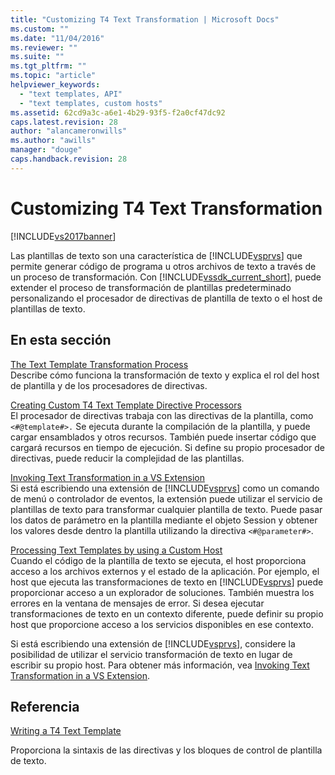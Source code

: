 ```yaml
---
title: "Customizing T4 Text Transformation | Microsoft Docs"
ms.custom: ""
ms.date: "11/04/2016"
ms.reviewer: ""
ms.suite: ""
ms.tgt_pltfrm: ""
ms.topic: "article"
helpviewer_keywords: 
  - "text templates, API"
  - "text templates, custom hosts"
ms.assetid: 62cd9a3c-a6e1-4b29-93f5-f2a0cf47dc92
caps.latest.revision: 28
author: "alancameronwills"
ms.author: "awills"
manager: "douge"
caps.handback.revision: 28
---
```

# Customizing T4 Text Transformation
[!INCLUDE[vs2017banner](../code-quality/includes/vs2017banner.md)]

Las plantillas de texto son una característica de [!INCLUDE[vsprvs](../code-quality/includes/vsprvs_md.md)] que permite generar código de programa u otros archivos de texto a través de un proceso de transformación.  Con [!INCLUDE[vssdk_current_short](../modeling/includes/vssdk_current_short_md.md)], puede extender el proceso de transformación de plantillas predeterminado personalizando el procesador de directivas de plantilla de texto o el host de plantillas de texto.  
  
## En esta sección  
 [The Text Template Transformation Process](../modeling/the-text-template-transformation-process.md)  
 Describe cómo funciona la transformación de texto y explica el rol del host de plantilla y de los procesadores de directivas.  
  
 [Creating Custom T4 Text Template Directive Processors](../modeling/creating-custom-t4-text-template-directive-processors.md)  
 El procesador de directivas trabaja con las directivas de la plantilla, como `<#@template#>.` Se ejecuta durante la compilación de la plantilla, y puede cargar ensamblados y otros recursos.  También puede insertar código que cargará recursos en tiempo de ejecución.  Si define su propio procesador de directivas, puede reducir la complejidad de las plantillas.  
  
 [Invoking Text Transformation in a VS Extension](../modeling/invoking-text-transformation-in-a-vs-extension.md)  
 Si está escribiendo una extensión de [!INCLUDE[vsprvs](../code-quality/includes/vsprvs_md.md)] como un comando de menú o controlador de eventos, la extensión puede utilizar el servicio de plantillas de texto para transformar cualquier plantilla de texto.  Puede pasar los datos de parámetro en la plantilla mediante el objeto Session y obtener los valores desde dentro la plantilla utilizando la directiva `<#@parameter#>`.  
  
 [Processing Text Templates by using a Custom Host](../modeling/processing-text-templates-by-using-a-custom-host.md)  
 Cuando el código de la plantilla de texto se ejecuta, el host proporciona acceso a los archivos externos y el estado de la aplicación.  Por ejemplo, el host que ejecuta las transformaciones de texto en [!INCLUDE[vsprvs](../code-quality/includes/vsprvs_md.md)] puede proporcionar acceso a un explorador de soluciones.  También muestra los errores en la ventana de mensajes de error.  Si desea ejecutar transformaciones de texto en un contexto diferente, puede definir su propio host que proporcione acceso a los servicios disponibles en ese contexto.  
  
 Si está escribiendo una extensión de [!INCLUDE[vsprvs](../code-quality/includes/vsprvs_md.md)], considere la posibilidad de utilizar el servicio transformación de texto en lugar de escribir su propio host.  Para obtener más información, vea [Invoking Text Transformation in a VS Extension](../modeling/invoking-text-transformation-in-a-vs-extension.md).  
  
## Referencia  
 [Writing a T4 Text Template](../modeling/writing-a-t4-text-template.md)  
  
 Proporciona la sintaxis de las directivas y los bloques de control de plantilla de texto.
